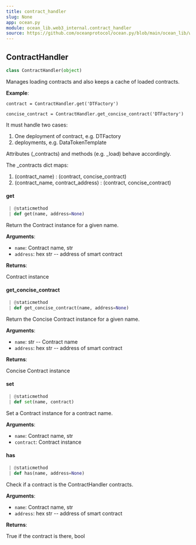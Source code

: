 ```yaml
---
title: contract_handler
slug: None
app: ocean.py
module: ocean_lib.web3_internal.contract_handler
source: https://github.com/oceanprotocol/ocean.py/blob/main/ocean_lib/web3_internal/contract_handler.py
---
```

## ContractHandler

```python
class ContractHandler(object)
```

Manages loading contracts and also keeps a cache of loaded contracts.

**Example**:

  `contract = ContractHandler.get('DTFactory')`
  
  `concise_contract = ContractHandler.get_concise_contract('DTFactory')`
  
  It must handle two cases:
  1. One deployment of contract, e.g. DTFactory
  2. deployments, e.g. DataTokenTemplate
  
  Attributes (_contracts) and methods (e.g. _load) behave accordingly.
  
  The _contracts dict maps:
  1. (contract_name)                   : (contract, concise_contract)
  2. (contract_name, contract_address) : (contract, concise_contract)

#### get

```python
 | @staticmethod
 | def get(name, address=None)
```

Return the Contract instance for a given name.

**Arguments**:

- `name`: Contract name, str
- `address`: hex str -- address of smart contract

**Returns**:

Contract instance

#### get\_concise\_contract

```python
 | @staticmethod
 | def get_concise_contract(name, address=None)
```

Return the Concise Contract instance for a given name.

**Arguments**:

- `name`: str -- Contract name
- `address`: hex str -- address of smart contract

**Returns**:

Concise Contract instance

#### set

```python
 | @staticmethod
 | def set(name, contract)
```

Set a Contract instance for a contract name.

**Arguments**:

- `name`: Contract name, str
- `contract`: Contract instance

#### has

```python
 | @staticmethod
 | def has(name, address=None)
```

Check if a contract is the ContractHandler contracts.

**Arguments**:

- `name`: Contract name, str
- `address`: hex str -- address of smart contract

**Returns**:

True if the contract is there, bool

